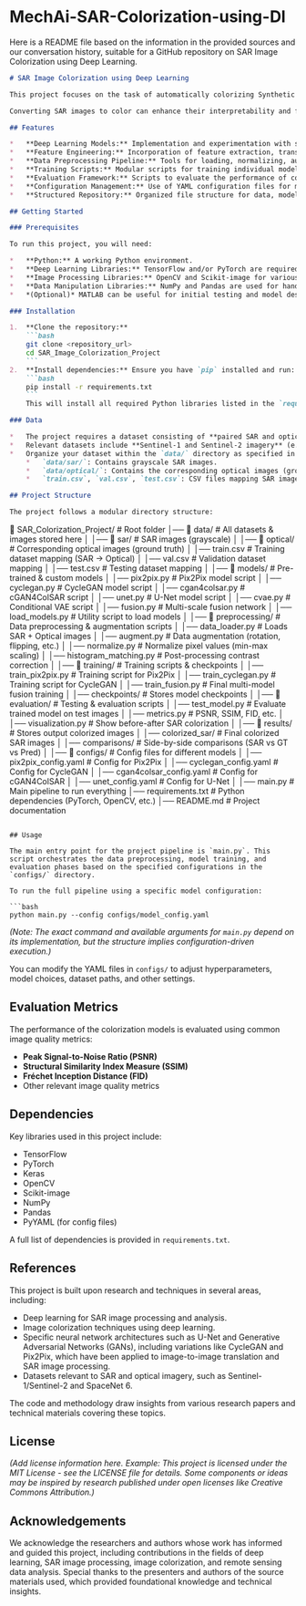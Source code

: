 # MechAi-SAR-Colorization-using-Dl

Here is a README file based on the information in the provided sources and our conversation history, suitable for a GitHub repository on SAR Image Colorization using Deep Learning.

```markdown
# SAR Image Colorization using Deep Learning

This project focuses on the task of automatically colorizing Synthetic Aperture Radar (SAR) images using deep learning techniques. SAR is an active remote sensing system that captures images with unique properties, often resulting in grayscale outputs that differ significantly from optical imagery, which is passive and relies on reflected light. A key challenge in SAR imagery is speckle noise, which arises from the interference of returning radar signals.

Converting SAR images to color can enhance their interpretability and facilitate fusion with optical data. This project explores and implements various deep learning models and techniques for this purpose, aiming to create a custom solution by leveraging feature extraction, transfer learning, and feature fusion. The process involves training models to learn the complex mapping from SAR image characteristics to realistic color representations, often using paired SAR and optical images as training data.

## Features

*   **Deep Learning Models:** Implementation and experimentation with several deep learning architectures suitable for image-to-image translation tasks, including U-Net, Pix2Pix, CycleGAN, cGAN4ColSAR, Conditional Variational Autoencoder (CVAE), and a Multi-scale fusion network.
*   **Feature Engineering:** Incorporation of feature extraction, transfer learning, and feature fusion techniques to potentially improve colorization quality, particularly for a custom Generative Adversarial Network (GAN) model.
*   **Data Preprocessing Pipeline:** Tools for loading, normalizing, augmenting, and applying post-processing techniques like histogram matching to SAR and optical image pairs.
*   **Training Scripts:** Modular scripts for training individual models and potentially a fused multi-model approach.
*   **Evaluation Framework:** Scripts to evaluate the performance of colorization models using standard image quality metrics.
*   **Configuration Management:** Use of YAML configuration files for managing model hyperparameters and training settings.
*   **Structured Repository:** Organized file structure for data, models, preprocessing, training, evaluation, results, and configurations.

## Getting Started

### Prerequisites

To run this project, you will need:

*   **Python:** A working Python environment.
*   **Deep Learning Libraries:** TensorFlow and/or PyTorch are required for model implementation and training. Keras may also be used for prototyping.
*   **Image Processing Libraries:** OpenCV and Scikit-image for various image manipulation tasks.
*   **Data Manipulation Libraries:** NumPy and Pandas are used for handling image data arrays and potentially dataset information (like CSV mappings).
*   *(Optional)* MATLAB can be useful for initial testing and model design.

### Installation

1.  **Clone the repository:**
    ```bash
    git clone <repository_url>
    cd SAR_Image_Colorization_Project
    ```
2.  **Install dependencies:** Ensure you have `pip` installed and run:
    ```bash
    pip install -r requirements.txt
    ```
    This will install all required Python libraries listed in the `requirements.txt` file.

### Data

*   The project requires a dataset consisting of **paired SAR and optical images**. These pairs are crucial for training the deep learning models to learn the relationship between SAR data and color information from optical images.
*   Relevant datasets include **Sentinel-1 and Sentinel-2 imagery** (e.g., the SEN12MS dataset) and potentially **SpaceNet 6** data.
*   Organize your dataset within the `data/` directory as specified in the project structure:
    *   `data/sar/`: Contains grayscale SAR images.
    *   `data/optical/`: Contains the corresponding optical images (ground truth).
    *   `train.csv`, `val.csv`, `test.csv`: CSV files mapping SAR images to their corresponding optical images for training, validation, and testing.

## Project Structure

The project follows a modular directory structure:

```
📂 SAR_Colorization_Project/   # Root folder
│── 📂 data/                   # All datasets & images stored here
│   │── 📂 sar/                # SAR images (grayscale)
│   │── 📂 optical/            # Corresponding optical images (ground truth)
│   │── train.csv              # Training dataset mapping (SAR → Optical)
│   │── val.csv                # Validation dataset mapping
│   │── test.csv               # Testing dataset mapping
│
│── 📂 models/                 # Pre-trained & custom models
│   │── pix2pix.py             # Pix2Pix model script
│   │── cyclegan.py            # CycleGAN model script
│   │── cgan4colsar.py         # cGAN4ColSAR script
│   │── unet.py                # U-Net model script
│   │── cvae.py                # Conditional VAE script
│   │── fusion.py              # Multi-scale fusion network
│   │── load_models.py         # Utility script to load models
│
│── 📂 preprocessing/           # Data preprocessing & augmentation scripts
│   │── data_loader.py         # Loads SAR + Optical images
│   │── augment.py             # Data augmentation (rotation, flipping, etc.)
│   │── normalize.py           # Normalize pixel values (min-max scaling)
│   │── histogram_matching.py  # Post-processing contrast correction
│
│── 📂 training/                # Training scripts & checkpoints
│   │── train_pix2pix.py       # Training script for Pix2Pix
│   │── train_cyclegan.py      # Training script for CycleGAN
│   │── train_fusion.py          # Final multi-model fusion training
│   │── checkpoints/           # Stores model checkpoints
│
│── 📂 evaluation/              # Testing & evaluation scripts
│   │── test_model.py          # Evaluate trained model on test images
│   │── metrics.py             # PSNR, SSIM, FID, etc.
│   │── visualization.py       # Show before-after SAR colorization
│
│── 📂 results/                 # Stores output colorized images
│   │── colorized_sar/         # Final colorized SAR images
│   │── comparisons/           # Side-by-side comparisons (SAR vs GT vs Pred)
│
│── 📂 configs/                 # Config files for different models
│   │── pix2pix_config.yaml    # Config for Pix2Pix
│   │── cyclegan_config.yaml   # Config for CycleGAN
│   │── cgan4colsar_config.yaml # Config for cGAN4ColSAR
│   │── unet_config.yaml       # Config for U-Net
│
│── main.py                     # Main pipeline to run everything
│── requirements.txt             # Python dependencies (PyTorch, OpenCV, etc.)
│── README.md                    # Project documentation
```

## Usage

The main entry point for the project pipeline is `main.py`. This script orchestrates the data preprocessing, model training, and evaluation phases based on the specified configurations in the `configs/` directory.

To run the full pipeline using a specific model configuration:

```bash
python main.py --config configs/model_config.yaml
```

*(Note: The exact command and available arguments for `main.py` depend on its implementation, but the structure implies configuration-driven execution.)*

You can modify the YAML files in `configs/` to adjust hyperparameters, model choices, dataset paths, and other settings.

## Evaluation Metrics

The performance of the colorization models is evaluated using common image quality metrics:

*   **Peak Signal-to-Noise Ratio (PSNR)**
*   **Structural Similarity Index Measure (SSIM)**
*   **Fréchet Inception Distance (FID)**
*   Other relevant image quality metrics

## Dependencies

Key libraries used in this project include:

*   TensorFlow
*   PyTorch
*   Keras
*   OpenCV
*   Scikit-image
*   NumPy
*   Pandas
*   PyYAML (for config files)

A full list of dependencies is provided in `requirements.txt`.

## References

This project is built upon research and techniques in several areas, including:

*   Deep learning for SAR image processing and analysis.
*   Image colorization techniques using deep learning.
*   Specific neural network architectures such as U-Net and Generative Adversarial Networks (GANs), including variations like CycleGAN and Pix2Pix, which have been applied to image-to-image translation and SAR image processing.
*   Datasets relevant to SAR and optical imagery, such as Sentinel-1/Sentinel-2 and SpaceNet 6.

The code and methodology draw insights from various research papers and technical materials covering these topics.

## License

*(Add license information here. Example: This project is licensed under the MIT License - see the LICENSE file for details. Some components or ideas may be inspired by research published under open licenses like Creative Commons Attribution.)*

## Acknowledgements

We acknowledge the researchers and authors whose work has informed and guided this project, including contributions in the fields of deep learning, SAR image processing, image colorization, and remote sensing data analysis. Special thanks to the presenters and authors of the source materials used, which provided foundational knowledge and technical insights.
```
